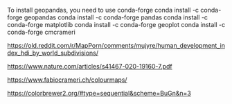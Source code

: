 To install geopandas, you need to use conda-forge
conda install -c conda-forge geopandas
conda install -c conda-forge pandas
conda install -c conda-forge matplotlib
conda install -c conda-forge geoplot
conda install -c conda-forge cmcrameri

https://old.reddit.com/r/MapPorn/comments/mujyre/human_development_index_hdi_by_world_subdivisions/
 
https://www.nature.com/articles/s41467-020-19160-7.pdf

https://www.fabiocrameri.ch/colourmaps/

https://colorbrewer2.org/#type=sequential&scheme=BuGn&n=3